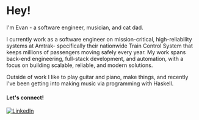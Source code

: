 # Hey!
I'm Evan - a software engineer, musician, and cat dad.

I currently work as a software engineer on mission-critical, high-reliability systems at Amtrak- specifically their nationwide Train Control System that keeps millions of passengers moving safely every year. My work spans back-end engineering, full-stack development, and automation, with a focus on building scalable, reliable, and modern solutions.

Outside of work I like to play guitar and piano, make things, and recently I've been getting into making music via programming with Haskell.

#### Let's connect!
[<img alt="LinkedIn" src="https://img.shields.io/badge/LinkedIn-%230E76A8.svg?&style=for-the-badge&logo=LinkedIn&logoColor=white" />](https://www.linkedin.com/in/evan-kaminsky-b249b3231/)
